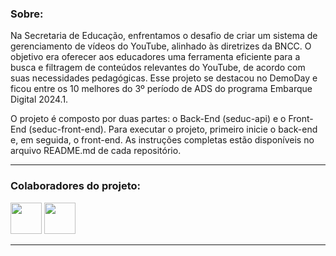 
### Sobre:
Na Secretaria de Educação, enfrentamos o desafio de criar um sistema de gerenciamento de vídeos do YouTube, alinhado às diretrizes da BNCC. O objetivo era oferecer aos educadores uma ferramenta eficiente para a busca e filtragem de conteúdos relevantes do YouTube, de acordo com suas necessidades pedagógicas. Esse projeto se destacou no DemoDay e ficou entre os 10 melhores do 3º período de ADS do programa Embarque Digital 2024.1.

O projeto é composto por duas partes: o Back-End (seduc-api) e o Front-End (seduc-front-end). Para executar o projeto, primeiro inicie o back-end e, em seguida, o front-end. As instruções completas estão disponíveis no arquivo README.md de cada repositório.

---
### Colaboradores do projeto:
  <a href="https://github.com/herbertgabriel"><img height="50px" width="50px" src="https://avatars.githubusercontent.com/u/142347988?s=64&v=4"/></a>
  <a href="https://github.com/italo1101"><img height="50px" width="50px" src="https://avatars.githubusercontent.com/u/178419847?s=64&v=4"/></a>

---
